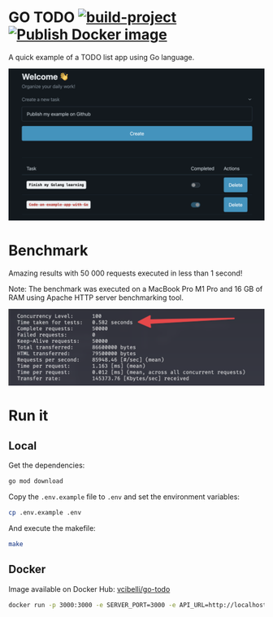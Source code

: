 # GO TODO [![build-project](https://github.com/GurYN/go-todo/actions/workflows/build-project.yml/badge.svg)](https://github.com/GurYN/go-todo/actions/workflows/build-project.yml) [![Publish Docker image](https://github.com/GurYN/go-todo/actions/workflows/docker-publish.yml/badge.svg)](https://github.com/GurYN/go-todo/actions/workflows/docker-publish.yml)
A quick example of a TODO list app using Go language.

![Screenshot](/doc/medias/screenshot.png)

# Benchmark
Amazing results with 50 000 requests executed in less than 1 second!

Note: The benchmark was executed on a MacBook Pro M1 Pro and 16 GB of RAM using Apache HTTP server benchmarking tool.

![Benchmark](/doc/medias/benchmark.png)

# Run it
## Local
Get the dependencies:
```bash
go mod download
```

Copy the `.env.example` file to `.env` and set the environment variables:
```bash
cp .env.example .env
```

And execute the makefile:
```bash
make
```
## Docker
Image available on Docker Hub: [vcibelli/go-todo](https://hub.docker.com/r/vcibelli/go-todo)
```bash
docker run -p 3000:3000 -e SERVER_PORT=3000 -e API_URL=http://localhost:3000 --name go-todo -d vcibelli/go-todo:latest
```
